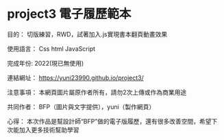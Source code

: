 # project3 電子履歷範本
目的：
切版練習，RWD，試著加入.js實現書本翻頁動畫效果

使用語言：
Css html JavaScript

完成年份:
2022(現已無使用)

連結網址：
https://yuni23990.github.io/project3/

注意事項：
本網頁圖片屬原作者所有，請勿2次上傳或作為商業用途

共同作者：
BFP（圖片與文字提供），yuni（製作網頁）

心得：
本次作品是幫設計師“BFP”做的電子版履歷，還有很多改善空間，希望下次能加入更多技術幫助學習
